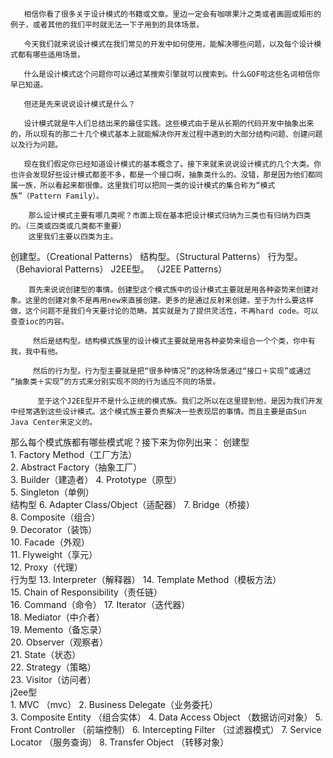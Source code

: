        相信你看了很多关于设计模式的书籍或文章。里边一定会有咖啡果汁之类或者画圆或矩形的例子，或者其他的我们平时就无法一下子用到的具体场景。

       今天我们就来说设计模式在我们常见的开发中如何使用，能解决哪些问题，以及每个设计模式都有哪些适用场景。

       什么是设计模式这个问题你可以通过某搜索引擎就可以搜索到。什么GOF啦这些名词相信你早已知道。

       但还是先来说说设计模式是什么？

       设计模式就是牛人们总结出来的最佳实践。这些模式由于是从长期的代码开发中抽象出来的，所以现有的那二十几个模式基本上就能解决你开发过程中遇到的大部分结构问题、创建问题以及行为问题。

       现在我们假定你已经知道设计模式的基本概念了。接下来就来说说设计模式的几个大类。你也许会发现好些设计模式都差不多，都是一个接口啊，抽象类什么的。没错，那是因为他们都同属一族，所以看起来都很像。这里我们可以把同一类的设计模式的集合称为“模式族”（Pattern Family）。
       
        那么设计模式主要有哪几类呢？市面上现在基本把设计模式归纳为三类也有归纳为四类的。（三类或四类或几类都不重要）
        这里我们主要以四类为主。
   
创建型。（Creational Patterns）
结构型。（Structural Patterns） 
行为型。（Behavioral Patterns）
J2EE型。 （J2EE Patterns）


        首先来说说创建型的事情。创建型这个模式族中的设计模式主要就是用各种姿势来创建对象。这里的创建对象不是再用new来直接创建。更多的是通过反射来创建。至于为什么要这样做，这个问题不是我们今天要讨论的范畴。其实就是为了提供灵活性，不再hard code。可以查查ioc的内容。

         然后是结构型。结构模式族里的设计模式主要就是用各种姿势来组合一个个类，你中有我，我中有他。

         然后的行为型。行为型主要就是把“很多种情况”的这种场景通过“接口＋实现”或通过 “抽象类＋实现”的方式来分别实现不同的行为适应不同的场景。

          至于这个J2EE型并不是什么正统的模式族。我们之所以在这里提到他，是因为我们开发中经常遇到这些设计模式。这个模式族主要负责解决一些表现层的事情。而且主要是由Sun Java Center来定义的。


那么每个模式族都有哪些模式呢？接下来为你列出来：
创建型	 
           1. Factory Method（工厂方法）	
	2. Abstract Factory（抽象工厂）	
	3. Builder（建造者）	
	4. Prototype（原型）	
	5. Singleton（单例）	
结构型	
           6. Adapter Class/Object（适配器）	
	7. Bridge（桥接）	
	8. Composite（组合）	
	9. Decorator（装饰）	
	10. Facade（外观）	
	11. Flyweight（享元）	
	12. Proxy（代理）	
行为型	
           13. Interpreter（解释器）	
	14. Template Method（模板方法）	
	15. Chain of Responsibility（责任链）	
	16. Command（命令）	
	17. Iterator（迭代器）	
	18. Mediator（中介者）	
	19. Memento（备忘录）	
	20. Observer（观察者）	
	21. State（状态）	
	22. Strategy（策略）	
	23. Visitor（访问者）	
j2ee型	
           1. MVC （mvc）	
	2. Business Delegate（业务委托）	
	3. Composite Entity （组合实体）
	4. Data Access Object （数据访问对象）
	5. Front Controller （前端控制）
	6. Intercepting Filter （过滤器模式）
	7. Service Locator （服务查询）
	8. Transfer Object （转移对象）
​
